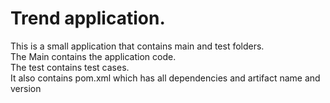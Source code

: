 # Trend application.

This is a small application that contains main and test folders.  
The Main contains the application code.  
The test contains test cases.  
It also contains pom.xml which has all dependencies and artifact name and version

